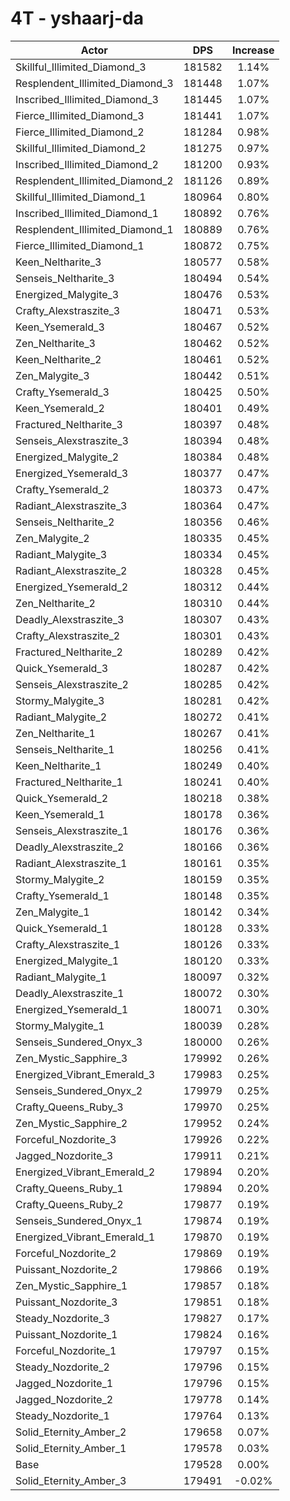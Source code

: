 # 4T - yshaarj-da
| Actor | DPS | Increase |
|---|:---:|:---:|
|Skillful_Illimited_Diamond_3|181582|1.14%|
|Resplendent_Illimited_Diamond_3|181448|1.07%|
|Inscribed_Illimited_Diamond_3|181445|1.07%|
|Fierce_Illimited_Diamond_3|181441|1.07%|
|Fierce_Illimited_Diamond_2|181284|0.98%|
|Skillful_Illimited_Diamond_2|181275|0.97%|
|Inscribed_Illimited_Diamond_2|181200|0.93%|
|Resplendent_Illimited_Diamond_2|181126|0.89%|
|Skillful_Illimited_Diamond_1|180964|0.80%|
|Inscribed_Illimited_Diamond_1|180892|0.76%|
|Resplendent_Illimited_Diamond_1|180889|0.76%|
|Fierce_Illimited_Diamond_1|180872|0.75%|
|Keen_Neltharite_3|180577|0.58%|
|Senseis_Neltharite_3|180494|0.54%|
|Energized_Malygite_3|180476|0.53%|
|Crafty_Alexstraszite_3|180471|0.53%|
|Keen_Ysemerald_3|180467|0.52%|
|Zen_Neltharite_3|180462|0.52%|
|Keen_Neltharite_2|180461|0.52%|
|Zen_Malygite_3|180442|0.51%|
|Crafty_Ysemerald_3|180425|0.50%|
|Keen_Ysemerald_2|180401|0.49%|
|Fractured_Neltharite_3|180397|0.48%|
|Senseis_Alexstraszite_3|180394|0.48%|
|Energized_Malygite_2|180384|0.48%|
|Energized_Ysemerald_3|180377|0.47%|
|Crafty_Ysemerald_2|180373|0.47%|
|Radiant_Alexstraszite_3|180364|0.47%|
|Senseis_Neltharite_2|180356|0.46%|
|Zen_Malygite_2|180335|0.45%|
|Radiant_Malygite_3|180334|0.45%|
|Radiant_Alexstraszite_2|180328|0.45%|
|Energized_Ysemerald_2|180312|0.44%|
|Zen_Neltharite_2|180310|0.44%|
|Deadly_Alexstraszite_3|180307|0.43%|
|Crafty_Alexstraszite_2|180301|0.43%|
|Fractured_Neltharite_2|180289|0.42%|
|Quick_Ysemerald_3|180287|0.42%|
|Senseis_Alexstraszite_2|180285|0.42%|
|Stormy_Malygite_3|180281|0.42%|
|Radiant_Malygite_2|180272|0.41%|
|Zen_Neltharite_1|180267|0.41%|
|Senseis_Neltharite_1|180256|0.41%|
|Keen_Neltharite_1|180249|0.40%|
|Fractured_Neltharite_1|180241|0.40%|
|Quick_Ysemerald_2|180218|0.38%|
|Keen_Ysemerald_1|180178|0.36%|
|Senseis_Alexstraszite_1|180176|0.36%|
|Deadly_Alexstraszite_2|180166|0.36%|
|Radiant_Alexstraszite_1|180161|0.35%|
|Stormy_Malygite_2|180159|0.35%|
|Crafty_Ysemerald_1|180148|0.35%|
|Zen_Malygite_1|180142|0.34%|
|Quick_Ysemerald_1|180128|0.33%|
|Crafty_Alexstraszite_1|180126|0.33%|
|Energized_Malygite_1|180120|0.33%|
|Radiant_Malygite_1|180097|0.32%|
|Deadly_Alexstraszite_1|180072|0.30%|
|Energized_Ysemerald_1|180071|0.30%|
|Stormy_Malygite_1|180039|0.28%|
|Senseis_Sundered_Onyx_3|180000|0.26%|
|Zen_Mystic_Sapphire_3|179992|0.26%|
|Energized_Vibrant_Emerald_3|179983|0.25%|
|Senseis_Sundered_Onyx_2|179979|0.25%|
|Crafty_Queens_Ruby_3|179970|0.25%|
|Zen_Mystic_Sapphire_2|179952|0.24%|
|Forceful_Nozdorite_3|179926|0.22%|
|Jagged_Nozdorite_3|179911|0.21%|
|Energized_Vibrant_Emerald_2|179894|0.20%|
|Crafty_Queens_Ruby_1|179894|0.20%|
|Crafty_Queens_Ruby_2|179877|0.19%|
|Senseis_Sundered_Onyx_1|179874|0.19%|
|Energized_Vibrant_Emerald_1|179870|0.19%|
|Forceful_Nozdorite_2|179869|0.19%|
|Puissant_Nozdorite_2|179866|0.19%|
|Zen_Mystic_Sapphire_1|179857|0.18%|
|Puissant_Nozdorite_3|179851|0.18%|
|Steady_Nozdorite_3|179827|0.17%|
|Puissant_Nozdorite_1|179824|0.16%|
|Forceful_Nozdorite_1|179797|0.15%|
|Steady_Nozdorite_2|179796|0.15%|
|Jagged_Nozdorite_1|179796|0.15%|
|Jagged_Nozdorite_2|179778|0.14%|
|Steady_Nozdorite_1|179764|0.13%|
|Solid_Eternity_Amber_2|179658|0.07%|
|Solid_Eternity_Amber_1|179578|0.03%|
|Base|179528|0.00%|
|Solid_Eternity_Amber_3|179491|-0.02%|
